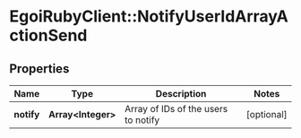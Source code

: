 # EgoiRubyClient::NotifyUserIdArrayActionSend

## Properties
Name | Type | Description | Notes
------------ | ------------- | ------------- | -------------
**notify** | **Array&lt;Integer&gt;** | Array of IDs of the users to notify | [optional] 


